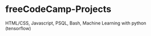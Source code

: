 # freeCodeCamp-Projects

HTML/CSS, Javascript, PSQL, Bash, Machine Learning with python (tensorflow)
